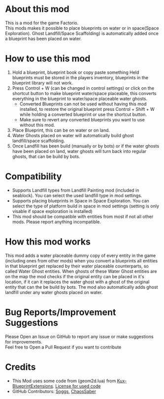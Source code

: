 About this mod
============

This is a mod for the game Factorio.     
This mods makes it possible to place blueprints on water or in space(Space Exploration). Ghost Landfill/Space Scaffolding) is automatically added once a blueprint has been placed on water.
     
How to use this mod
================
1. Hold a blueprint, blueprint book or copy paste something
    Held blueprints must be stored in the players inventory, blueprints in the blueprint library will not work.
2. Press Control + W (can be changed in control settings) or click on the shortcut button to make blueprint water/space placeable, this converts everything in the blueprint to water/space placeable water ghosts.
    *    Converted Blueprints can not be used without having this mod installed, to restore the original blueprint press Control + Shift + W while holding a converted blueprint or use the shortcut button.
    *    Make sure to revert any converted blueprints you want to use without this mod.
3. Place Blueprint, this can be on water or on land.
4. Water Ghosts placed on water will automatically build ghost landfill/space scaffolding.
5. Once Landfill has been build (manually or by bots)  or if the water ghosts have been placed on land, water ghosts will turn back into regular ghosts, that can be build by bots.
       
Compatibility 
=========
 *   Supports Landfill types from Landfill Painting mod (included in seablock). You can select the used landfill type in mod settings.
*    Supports placing blueprints in Space in Space Exploration. You can select the type of platform build in space in mod settings (setting is only visable if space exploration is installed)
*    This mod should be compatible with entities from most if not all other mods.  Please report anything incompatible.

How this mod works
================
This mod adds a water placeable dummy copy of every entity in the game (including ones from other mods) when you convert a blueprints all entities in that blueprint get replaced by their water placeable counterparts, so called Water Ghost entities. When ghosts of these Water Ghost entities are on the map the mod checks if the original entity can be placed in it's location, if it can it replaces the water ghost with a ghost of the original entity that can the be build by bots. The mod also automatically adds ghost landfill under any water ghosts placed on water.
     
Bug Reports/Improvement Suggestions
===============================
Please Open an Issue on GitHub to report any issue or make suggestions for improvements.   
Feel free to Open a Pull Request if you want to contribute
     
Credits
======
 *   This Mod uses some code from (geom2d.lua) from [Kux-BlueprintExtensions](https://mods.factorio.com/mod/Kux-BlueprintExtensions). [License for used code](https://github.com/KeinNiemand/Factorio-GhostOnWater/blob/master/lib/Geom2D_LICENCE.txt)
*    GitHub Contributors: [Soggs](https://github.com/Soggs), [ChaosSaber](https://github.com/ChaosSaber)
